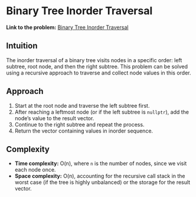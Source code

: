 # Binary Tree Inorder Traversal

**Link to the problem:** [Binary Tree Inorder Traversal](https://leetcode.com/problems/binary-tree-inorder-traversal/submissions/1447876842/)

## Intuition
The inorder traversal of a binary tree visits nodes in a specific order: left subtree, root node, and then the right subtree. This problem can be solved using a recursive approach to traverse and collect node values in this order.

## Approach
1. Start at the root node and traverse the left subtree first.
2. After reaching a leftmost node (or if the left subtree is `nullptr`), add the node’s value to the result vector.
3. Continue to the right subtree and repeat the process.
4. Return the vector containing values in inorder sequence.

## Complexity
- **Time complexity:** O(n), where `n` is the number of nodes, since we visit each node once.
- **Space complexity:** O(n), accounting for the recursive call stack in the worst case (if the tree is highly unbalanced) or the storage for the result vector.
